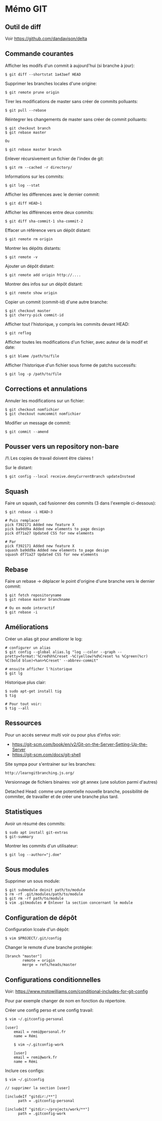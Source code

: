# Mémo GIT

## Outil de diff

Voir https://github.com/dandavison/delta


## Commande courantes

Afficher les modifs d'un commit à aujourd'hui (si branche à jour):     

	$ git diff --shortstat 1a43aef HEAD


Supprimer les branches locales d'une origine:

	$ git remote prune origin


Tirer les modifications de master sans créer de commits polluants:

	$ git pull --rebase

Réintegrer les changements de master sans créer de commit polluants:

	$ git checkout branch
	$ git rebase master
	
	Ou

	$ git rebase master branch

Enlever récursivement un fichier de l'index de git:

    $ git rm --cached -r directory/

Informations sur les commits:

    $ git log --stat

Afficher les differences avec le dernier commit:

    $ git diff HEAD~1

Afficher les différences entre deux commits:

    $ git diff sha-commit-1 sha-commit-2

Effacer un référence vers un dépôt distant:
    
    $ git remote rm origin

Montrer les dépôts distants:

    $ git remote -v

Ajouter un dépôt distant:
    
    $ git remote add origin http://....

Montrer des infos sur un dépôt distant:
    
    $ git remote show origin

Copier un commit (commit-id) d'une autre branche:

    $ git checkout master
    $ git cherry-pick commit-id

Afficher tout l'historique, y compris les commits devant HEAD:

    $ git reflog

Afficher toutes les modifications d'un fichier, avec auteur de la modif et date:

    $ git blame /path/to/file

Afficher l'historique d'un fichier sous forme de patchs successifs:
    
    $ git log -p /path/to/file


## Corrections et annulations

Annuler les modifications sur un fichier:

    $ git checkout nomfichier
    $ git checkout numcommit nomfichier

Modifier un message de commit:

    $ git commit --amend


## Pousser vers un repository non-bare

/!\ Les copies de travail doivent être claires !

Sur le distant:

	$ git config --local receive.denyCurrentBranch updateInstead


## Squash

Faire un squash, cad fusionner des commits (3 dans l'exemple ci-dessous):

	$ git rebase -i HEAD~3

	# Puis remplacer
	pick f392171 Added new feature X
	pick ba9dd9a Added new elements to page design
	pick df71a27 Updated CSS for new elements

	# Par
	pick f392171 Added new feature X
	squash ba9dd9a Added new elements to page design
	squash df71a27 Updated CSS for new elements


## Rebase

Faire un rebase -> déplacer le point d'origine d'une branche vers le dernier commit:
    
    $ git fetch repositoryname
    $ git rebase master branchname
    
    # Ou en mode interactif
    $ git rebase -i


## Améliorations

Créer un alias git pour améliorer le log:
    
    # configurer un alias
    $ git config --global alias.lg "log --color --graph --pretty=format:'%Cred%h%Creset -%C(yellow)%d%Creset %s %Cgreen(%cr) %C(bold blue)<%an>%Creset' --abbrev-commit"

    # ensuite afficher l'historique
    $ git lg

Historique plus clair:

    $ sudo apt-get install tig
    $ tig 
    
    # Pour tout voir:
    $ tig --all


## Ressources

Pour un accés serveur multi voir ou pour plus d'infos voir:
 - https://git-scm.com/book/en/v2/Git-on-the-Server-Setting-Up-the-Server
 - https://git-scm.com/docs/git-shell

Site sympa pour s'entrainer sur les branches:

    http://learngitbranching.js.org/

Versionnage de fichiers binaires: voir git annex (une solution parmi d'autres)

Detached Head: comme une potentielle nouvelle branche, possibilité de commiter, de travailler et de créer une branche plus tard.


## Statistiques

Avoir un résumé des commits:

	$ sudo apt install git-extras
	$ git-summary

Montrer les commits d'un utilisateur:

	$ git log --author="j.doe" 


## Sous modules

Supprimer un sous module:

	$ git submodule deinit path/to/module
	$ rm -rf .git/modules/path/to/module
	$ git rm -rf path/to/module
	$ vim .gitmodules # Enlever la section concernant le module


## Configuration de dépôt

Configuration lcoale d'un dépôt:

	$ vim $PROJECT/.git/config

Changer le remote d'une branche protégée:

	[branch "master"]
	        remote = origin
        	merge = refs/heads/master


## Configurations conditionnelles

Voir: https://www.motowilliams.com/conditional-includes-for-git-config

Pour par exemple changer de nom en fonction du répertoire.

Créer une config perso et une config travail:

	$ vim ~/.gitconfig-personal 

	[user]
        email = remi@personal.fr
        name = Rémi

        $ vim ~/.gitconfig-work

        [user]
        email = remi@work.fr
        name = Rémi 

Inclure ces configs:

	$ vim ~/.gitconfig

	// supprimer la section [user]
	
	[includeIf "gitdir:/**"]
          path = .gitconfig-personal

	[includeIf "gitdir:~/projects/work/**"]
          path = .gitconfig-work

